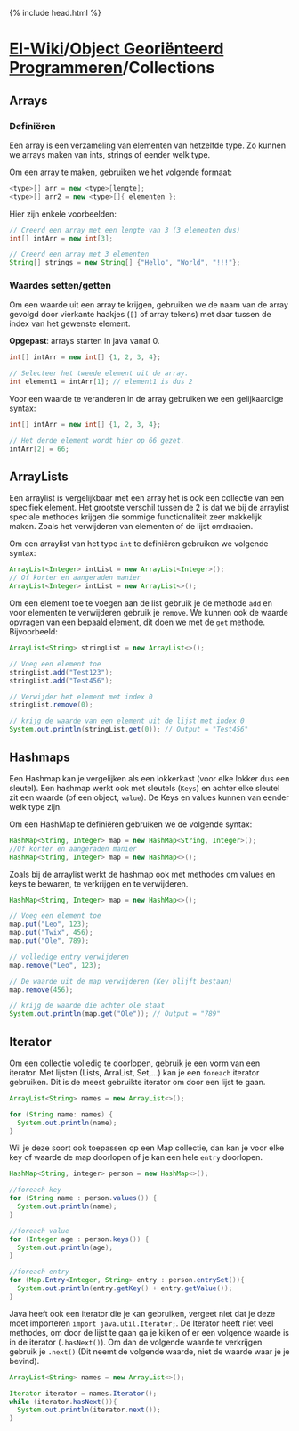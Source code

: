 {% include head.html %}
# [EI-Wiki](..)/[Object Georiënteerd Programmeren](Home)/Collections
## Arrays
### Definiëren
Een array is een verzameling van elementen van hetzelfde type. Zo kunnen we arrays maken van ints, strings of eender welk type. 

Om een array te maken, gebruiken we het volgende formaat:
```java
<type>[] arr = new <type>[lengte];
<type>[] arr2 = new <type>[]{ elementen };
```

Hier zijn enkele voorbeelden:
```java
// Creerd een array met een lengte van 3 (3 elementen dus)
int[] intArr = new int[3];

// Creerd een array met 3 elementen
String[] strings = new String[] {"Hello", "World", "!!!"};
```

### Waardes setten/getten
Om een waarde uit een array te krijgen, gebruiken we de naam van de array gevolgd door vierkante haakjes (`[]` of array tekens) met daar tussen de index van het gewenste element.

**Opgepast**: arrays starten in java vanaf 0.

```java
int[] intArr = new int[] {1, 2, 3, 4};

// Selecteer het tweede element uit de array.
int element1 = intArr[1]; // element1 is dus 2
```

Voor een waarde te veranderen in de array gebruiken we een gelijkaardige syntax:
```java
int[] intArr = new int[] {1, 2, 3, 4};

// Het derde element wordt hier op 66 gezet.
intArr[2] = 66;
```

## ArrayLists

Een arraylist is vergelijkbaar met een array het is ook een collectie van een specifiek element. Het grootste verschil tussen de 2 is dat we bij de arraylist speciale methodes krijgen die sommige functionaliteit zeer makkelijk maken. Zoals het verwijderen van elementen of de lijst omdraaien.

Om een arraylist van het type `int` te definiëren gebruiken we volgende syntax:
```java
ArrayList<Integer> intList = new ArrayList<Integer>(); 
// Of korter en aangeraden manier
ArrayList<Integer> intList = new ArrayList<>();
```
Om een element toe te voegen aan de list gebruik je de methode `add` en voor elementen te verwijderen gebruik je `remove`. We kunnen ook de waarde opvragen van een bepaald element, dit doen we met de `get` methode. Bijvoorbeeld:
```java
ArrayList<String> stringList = new ArrayList<>();

// Voeg een element toe
stringList.add("Test123");
stringList.add("Test456");

// Verwijder het element met index 0
stringList.remove(0);

// krijg de waarde van een element uit de lijst met index 0
System.out.println(stringList.get(0)); // Output = "Test456"
```

## Hashmaps
Een Hashmap kan je vergelijken als een lokkerkast (voor elke lokker dus een sleutel). Een hashmap werkt ook met sleutels (``Keys``) en achter elke sleutel zit een waarde (of een object, ``value``). De Keys en values kunnen van eender welk type zijn. 

Om een HashMap te definiëren gebruiken we de volgende syntax:
```java
HashMap<String, Integer> map = new HashMap<String, Integer>(); 
//Of korter en aangeraden manier
HashMap<String, Integer> map = new HashMap<>();
```
Zoals bij de arraylist werkt de hashmap ook met methodes om values en keys te bewaren, te verkrijgen en te verwijderen.

```java
HashMap<String, Integer> map = new HashMap<>();

// Voeg een element toe
map.put("Leo", 123);
map.put("Twix", 456);
map.put("Ole", 789);

// volledige entry verwijderen
map.remove("Leo", 123);

// De waarde uit de map verwijderen (Key blijft bestaan)
map.remove(456); 

// krijg de waarde die achter ole staat
System.out.println(map.get("Ole")); // Output = "789"
```

## Iterator
Om een collectie volledig te doorlopen, gebruik je een vorm van een iterator.
Met lijsten (Lists, ArraList, Set,...) kan je een `foreach` iterator gebruiken. Dit is de meest gebruikte iterator om door een lijst te gaan.

```java
ArrayList<String> names = new ArrayList<>();

for (String name: names) {
  System.out.println(name);
}
```

Wil je deze soort ook toepassen op een Map collectie, dan kan je voor elke key of waarde de map doorlopen of je kan een hele `entry` doorlopen.
```java
HashMap<String, integer> person = new HashMap<>();

//foreach key
for (String name : person.values()) {
  System.out.println(name);
}

//foreach value
for (Integer age : person.keys()) {
  System.out.println(age);
}

//foreach entry
for (Map.Entry<Integer, String> entry : person.entrySet()){
  System.out.println(entry.getKey() + entry.getValue());
}
```

Java heeft ook een iterator die je kan gebruiken, vergeet niet dat je deze moet importeren `import java.util.Iterator;`. De Iterator heeft niet veel methodes, om door de lijst te gaan ga je kijken of er een volgende waarde is in de iterator (`.hasNext()`). Om dan de volgende waarde te verkrijgen gebruik je `.next()` (Dit neemt de volgende waarde, niet de waarde waar je je bevind).
```java
ArrayList<String> names = new ArrayList<>();

Iterator iterator = names.Iterator();
while (iterator.hasNext()){
  System.out.println(iterator.next());
}
```


